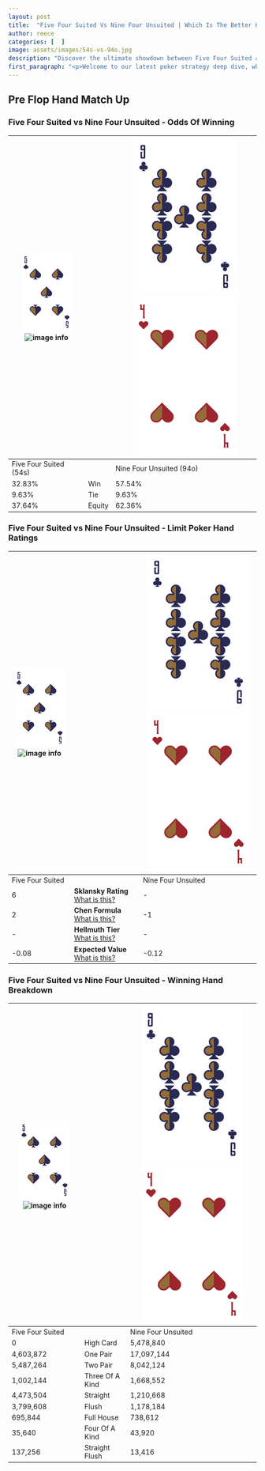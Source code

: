 ```yaml
---
layout: post
title:  "Five Four Suited Vs Nine Four Unsuited | Which Is The Better Hand In Poker? A Complete Guide"
author: reece
categories: [  ]
image: assets/images/54s-vs-94o.jpg
description: "Discover the ultimate showdown between Five Four Suited and Nine Four Unsuited in poker! Uncover the odds, strategies, and scenarios where one hand triumphs over the other. Get ready to up your poker game with this thrilling analysis."
first_paragraph: "<p>Welcome to our latest poker strategy deep dive, where we're pitting two distinct hands against each other in a high-stakes showdown: Five Four Suited vs Nine Four Unsuited.</p><p>In the dynamic world of poker, every decision counts, and knowing which hand holds the upper hand is key to your success at the table.</p><p>In this article, we'll dissect these two hands, explore the scenarios where one dominates the other, and equip you with the knowledge to make strategic choices that can tip the odds in your favor.</p><p>Get ready to unravel the intriguing dynamics of these poker hands and elevate your game to new heights.</p>"
---
```




[comment]: # (sp0)

## Pre Flop Hand Match Up

<div class="table hand-ratings" markdown="1"> 



### Five Four Suited vs Nine Four Unsuited - Odds Of Winning


    
| ![image info](assets/images/hand1/5.png) ![image info](assets/images/hand1/4s.png) |  | ![image info](assets/images/hand2/9.png) ![image info](assets/images/hand2/4o.png) |
| -------- | -------- | -------- |
| Five Four Suited (54s) |  | Nine Four Unsuited (94o) |
| 32.83% | Win | 57.54% |
| 9.63% | Tie | 9.63% |
| 37.64% | Equity | 62.36% |




[comment]: # (sp1)



### Five Four Suited vs Nine Four Unsuited - Limit Poker Hand Ratings


    
| ![image info](assets/images/hand1/5.png) ![image info](assets/images/hand1/4s.png) |  | ![image info](assets/images/hand2/9.png) ![image info](assets/images/hand2/4o.png) |
| -------- | -------- | -------- |
| Five Four Suited |  | Nine Four Unsuited |
| 6 | **Sklansky Rating** [What is this?](/sklansky-rating-explained) | - |
| 2 | **Chen Formula** [What is this?](/chen-formula-explained) | -1 |
| - | **Hellmuth Tier** [What is this?](/Hellmuth-tier-explained) | - |
| -0.08 | **Expected Value** [What is this?](/expected-value-explained) | -0.12 |




[comment]: # (sp2)



### Five Four Suited vs Nine Four Unsuited - Winning Hand Breakdown


    
| ![image info](assets/images/hand1/5.png) ![image info](assets/images/hand1/4s.png) |  | ![image info](assets/images/hand2/9.png) ![image info](assets/images/hand2/4o.png) |
| -------- | -------- | -------- |
| Five Four Suited |  | Nine Four Unsuited |
| 0 | High Card | 5,478,840 |
| 4,603,872 | One Pair | 17,097,144 |
| 5,487,264 | Two Pair | 8,042,124 |
| 1,002,144 | Three Of A Kind | 1,668,552 |
| 4,473,504 | Straight | 1,210,668 |
| 3,799,608 | Flush | 1,178,184 |
| 695,844 | Full House | 738,612 |
| 35,640 | Four Of A Kind | 43,920 |
| 137,256 | Straight Flush | 13,416 |




[comment]: # (sp3)



</div>

[comment]: # (sp4)



[comment]: # (sp5)


